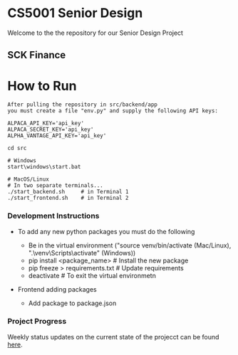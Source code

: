 # CS5001 Senior Design

Welcome to the the repository for our Senior Design Project

## SCK Finance

# How to Run
```
After pulling the repository in src/backend/app
you must create a file "env.py" and supply the following API keys:

ALPACA_API_KEY='api_key'
ALPACA_SECRET_KEY='api_key'
ALPHA_VANTAGE_API_KEY='api_key'

cd src

# Windows
start\windows\start.bat

# MacOS/Linux
# In two separate terminals...
./start_backend.sh     # in Terminal 1
./start_frontend.sh    # in Terminal 2
```

### Development Instructions
* To add any new python packages you must do the following
  * Be in the virtual environment ("source venv/bin/activate (Mac/Linux), ".\venv\Scripts\activate" (Windows))
  * pip install <package_name>     # Install the new package
  * pip freeze > requirements.txt  # Update requirements
  * deactivate                     # To exit the virtual environmetn

* Frontend adding packages
  * Add package to package.json


### Project Progress
Weekly status updates on the current state of the projecct can be found [here](Assignments/ProjectStatus.md).

